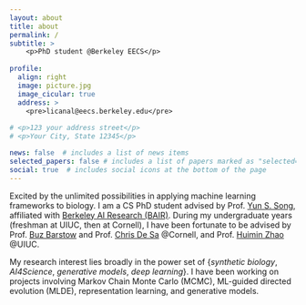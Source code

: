 ```yaml
---
layout: about
title: about
permalink: /
subtitle: >
    <p>PhD student @Berkeley EECS</p>
    
profile:
  align: right
  image: picture.jpg
  image_cicular: true 
  address: >
    <pre>licanal@eecs.berkeley.edu</pre>
      
# <p>123 your address street</p>
# <p>Your City, State 12345</p>

news: false  # includes a list of news items
selected_papers: false # includes a list of papers marked as "selected={true}"
social: true  # includes social icons at the bottom of the page
---
```


Excited by the unlimited possibilities in applying machine learning frameworks to biology. I am a CS PhD student advised by Prof. [Yun S. Song](http://people.eecs.berkeley.edu/~yss/), affiliated with [Berkeley AI Research (BAIR)](https://bair.berkeley.edu/). During my undergraduate years (freshman at UIUC, then at Cornell), I have been fortunate to be advised by Prof. [Buz Barstow](https://barstow.bee.cornell.edu) and Prof. [Chris De Sa](https://www.cs.cornell.edu/~cdesa/) @Cornell, and Prof. [Huimin Zhao](http://faculty.scs.illinois.edu/~zhaogrp/) @UIUC.

My research interest lies broadly in the power set of {*synthetic biology*, *AI4Science*,
*generative models*, *deep learning*}.  I have been working on projects involving 
Markov Chain Monte Carlo (MCMC), ML-guided directed evolution (MLDE), representation learning, and generative models.  

<!-- 

Write your biography here. Tell the world about yourself. Link to your favorite [subreddit](http://reddit.com). You can put a picture in, too. The code is already in, just name your picture `prof_pic.jpg` and put it in the `img/` folder.

Put your address / P.O. box / other info right below your picture. You can also disable any these elements by editing `profile` property of the YAML header of your `_pages/about.md`. Edit `_bibliography/papers.bib` and Jekyll will render your [publications page](/al-folio/publications/) automatically.

Link to your social media connections, too. This theme is set up to use [Font Awesome icons](http://fortawesome.github.io/Font-Awesome/) and [Academicons](https://jpswalsh.github.io/academicons/), like the ones below. Add your Facebook, Twitter, LinkedIn, Google Scholar, or just disable all of them. -->
